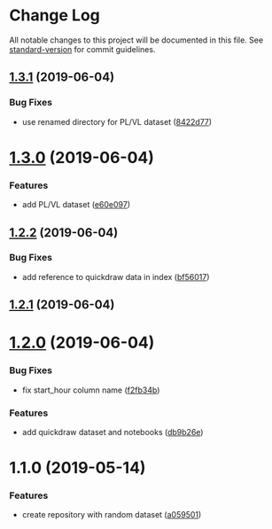 # Change Log

All notable changes to this project will be documented in this file. See [standard-version](https://github.com/conventional-changelog/standard-version) for commit guidelines.

## [1.3.1](https://github.com/LyonDataViz/oddata-public/compare/v1.3.0...v1.3.1) (2019-06-04)


### Bug Fixes

* use renamed directory for PL/VL dataset ([8422d77](https://github.com/LyonDataViz/oddata-public/commit/8422d77))



# [1.3.0](https://github.com/LyonDataViz/oddata-public/compare/v1.2.2...v1.3.0) (2019-06-04)


### Features

* add PL/VL dataset ([e60e097](https://github.com/LyonDataViz/oddata-public/commit/e60e097))



## [1.2.2](https://github.com/LyonDataViz/oddata-public/compare/v1.2.1...v1.2.2) (2019-06-04)


### Bug Fixes

* add reference to quickdraw data in index ([bf56017](https://github.com/LyonDataViz/oddata-public/commit/bf56017))



## [1.2.1](https://github.com/LyonDataViz/oddata-public/compare/v1.2.0...v1.2.1) (2019-06-04)



# [1.2.0](https://github.com/LyonDataViz/oddata-public/compare/v1.1.0...v1.2.0) (2019-06-04)


### Bug Fixes

* fix start_hour column name ([f2fb34b](https://github.com/LyonDataViz/oddata-public/commit/f2fb34b))


### Features

* add quickdraw dataset and notebooks ([db9b26e](https://github.com/LyonDataViz/oddata-public/commit/db9b26e))



# 1.1.0 (2019-05-14)


### Features

* create repository with random dataset ([a059501](https://github.com/LyonDataViz/oddata-public/commit/a059501))
